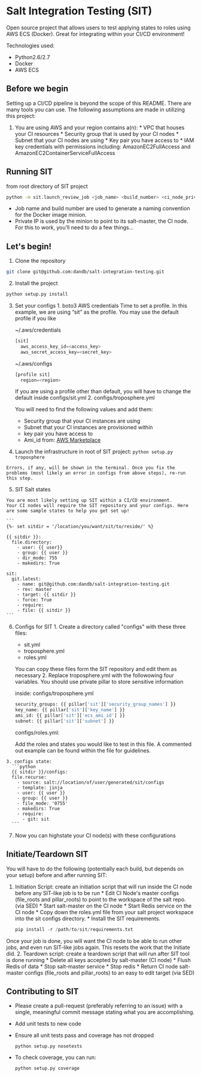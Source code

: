 # Salt Integration Testing (SIT)

Open source project that allows users to test applying states to roles using AWS ECS (Docker).
Great for integrating within your CI/CD environment!

Technologies used:
* Python2.6/2.7
* Docker
* AWS ECS

## Before we begin

Setting up a CI/CD pipeline is beyond the scope of this README. There are many tools you can use.
The following assumptions are made in utilizing this project:
  1. You are using AWS and your region contains a(n):
    * VPC that houses your CI resources
    * Security group that is used by your CI nodes
    * Subnet that your CI nodes are using
    * Key pair you have access to
    * IAM key credentials with permissions including: AmazonEC2FullAccess and AmazonEC2ContainerServiceFullAccess

## Running SIT
  from root directory of SIT project 
  ```bash
  python -m sit.launch_review_job <job_name> <build_number> <ci_node_private_ip_address>
  ```
  * Job name and build number are used to generate a naming convention for the Docker image minion.
  * Private IP is used by the minion to point to its salt-master, the CI node.
  For this to work, you’ll need to do a few things...

## Let's begin!

  1. Clone the repository
  ```bash
  git clone git@github.com:dandb/salt-integration-testing.git
  ```

  2. Install the project
  ```bash
  python setup.py install
  ```

  3. Set your configs
    1. boto3 AWS credentials
      Time to set a profile. In this example, we are using “sit” as the profile.
      You may use the default profile if you like

      ~/.aws/credentials
      ```python
      [sit]
        aws_access_key_id=<access_key>
        aws_secret_access_key=<secret_key>
      ```
      
      ~/.aws/configs
      ```python
      [profile sit]
        region=<region>
      ```
      If you are using a profile other than default, you will have to change the default inside configs/sit.yml
    2. configs/troposphere.yml

      You will need to find the following values and add them:
      * Security group that your CI instances are using
      * Subnet that your CI instances are provisioned within
      * key pair you have access to
      * Ami_id from: [AWS Marketplace](https://aws.amazon.com/marketplace/search/results/ref=dtl_navgno_search_box?page=1&searchTerms=Amazon+ECS-Optimized+Amazon+Linux+AMI)

  4. Launch the infrastructure
    in root of SIT project:
    ```
    python setup.py troposphere
    ```
    
    Errors, if any, will be shown in the terminal. Once you fix the problems (most likely an error in configs from above steps), re-run this step.

  5. SIT Salt states
  
    You are most likely setting up SIT within a CI/CD environment.
    Your CI nodes will require the SIT repository and your configs. Here are some sample states to help you get set up!

    ```
    {%- set sitdir = '/location/you/want/sit/to/reside/' %}

    {{ sitdir }}:
      file.directory:
        - user: {{ user}}
        - group: {{ user }}
        - dir_mode: 755
        - makedirs: True

    sit:
      git.latest:
        - name: git@github.com:dandb/salt-integration-testing.git
        - rev: master
        - target: {{ sitdir }}
        - force: True
        - require:
        - file: {{ sitdir }}
    ```
 
  6. Configs for SIT
    1. Create a directory called "configs" with these three files:
      * sit.yml
      * troposphere.yml
      * roles.yml
      
      You can copy these files form the SIT repository and edit them as necessary
    2. Replace troposphere.yml with the followowing four variables. 
      You should use private pillar to store sensitive information 
      
      inside: configs/troposphere.yml
      ```python
      security_groups: {{ pillar['sit']['security_group_names'] }}
      key_name: {{ pillar['sit']['key_name'] }}
      ami_id: {{ pillar['sit']['ecs_ami_id'] }}
      subnet: {{ pillar['sit']['subnet'] }}
      ```
      
      configs/roles.yml:

      Add the roles and states you would like to test in this file. A commented out example can be found within the file for guidelines.
      
    3. configs state:
      ```python
      {{ sitdir }}/configs:
      file.recurse:
        - source: salt://location/of/user/generated/sit/configs
        - template: jinja
        - user: {{ user }}
        - group: {{ user }}
        - file_mode: '0755'
        - makedirs: True
        - require:
          - git: sit
      ```
  7. Now you can highstate your CI node(s) with these configurations

## Initiate/Teardown SIT
  You will have to do the following (potentially each build, but depends on your setup) before and after running SIT:
  1. Initiation Script: create an initiation script that will run inside the CI node before any SIT-like job is to be run
    * Edit CI Node's master configs (file_roots and pillar_roots) to point to the workspace of the salt repo. (via SED)
    * Start salt-master on the CI node
    * Start Redis service on the CI node
    * Copy down the roles.yml file from your salt project workspace into the sit configs directory.
    * Install the SIT requirements.

      ```python
      pip install -r /path/to/sit/requirements.txt
      ```


  Once your job is done, you will want the CI node to be able to run other jobs, and even run SIT-like jobs again. This resets the work that the Initiate did.
  2. Teardown script: create a teardown script that will run after SIT tool is done running
    * Delete all keys accepted by salt-master (CI node)
    * Flush Redis of data
    * Stop salt-master service
    * Stop redis
    * Return CI node salt-master configs (file_roots and pillar_roots) to an easy to edit target (via SED)

## Contributing to SIT
  * Please create a pull-request (preferably referring to an issue) with a single, meaningful commit message stating what you are accomplishing.
  * Add unit tests to new code
  * Ensure all unit tests pass and coverage has not dropped
    ```
    python setup.py nosetests
    ```

  * To check coverage, you can run:
    ```
    python setup.py coverage
    ```
